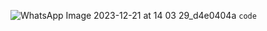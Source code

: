 ![WhatsApp Image 2023-12-21 at 14 03 29_d4e0404a](https://github.com/haris-peter/workspace/assets/69399675/3197def6-b296-4d04-bc27-18f12ce46328)
`code `
